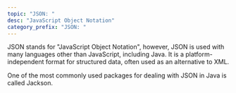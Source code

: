 ```yaml
---
topic: "JSON: "
desc: "JavaScript Object Notation"
category_prefix: "JSON: "
---
```


JSON stands for "JavaScript Object Notation", however, JSON is used with many languages other than JavaScript, including
Java.   It is a platform-independent format for structured data, often used as an alternative to XML.

One of the most commonly used packages for dealing with JSON in Java is called Jackson.


